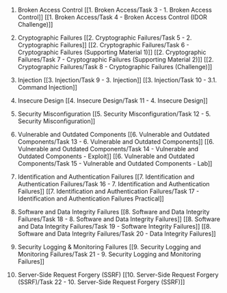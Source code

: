 1. Broken Access Control
[[1. Broken Access/Task 3 - 1. Broken Access Control]]
[[1. Broken Access/Task 4 - Broken Access Control (IDOR Challenge)]]

2. Cryptographic Failures
[[2. Cryptographic Failures/Task 5 - 2. Cryptographic Failures]]
[[2. Cryptographic Failures/Task 6 - Cryptographic Failures (Supporting Material 1)]]
[[2. Cryptographic Failures/Task 7 - Cryptographic Failures (Supporting Material 2)]]
[[2. Cryptographic Failures/Task 8 - Cryptographic Failures (Challenge)]]

3. Injection
[[3. Injection/Task 9 - 3. Injection]]
[[3. Injection/Task 10 - 3.1. Command Injection]]

4. Insecure Design
[[4. Insecure Design/Task 11 - 4. Insecure Design]]

5. Security Misconfiguration
[[5. Security Misconfiguration/Task 12 - 5. Security Misconfiguration]]

6. Vulnerable and Outdated Components
[[6. Vulnerable and Outdated Components/Task 13 - 6. Vulnerable and Outdated Components]]
[[6. Vulnerable and Outdated Components/Task 14 - Vulnerable and Outdated Components - Exploit]]
[[6. Vulnerable and Outdated Components/Task 15 - Vulnerable and Outdated Components - Lab]]

7. Identification and Authentication Failures
[[7. Identification and Authentication Failures/Task 16 - 7.  Identification and Authentication Failures]]
[[7. Identification and Authentication Failures/Task 17 - Identification and Authentication Failures Practical]]

8. Software and Data Integrity Failures
[[8. Software and Data Integrity Failures/Task 18 - 8. Software and Data Integrity Failures]]
[[8. Software and Data Integrity Failures/Task 19 - Software Integrity Failures]]
[[8. Software and Data Integrity Failures/Task 20 - Data Integrity Failures]]

9. Security Logging & Monitoring Failures
[[9. Security Logging and Monitoring Failures/Task 21 - 9. Security Logging and Monitoring Failures]]

10. Server-Side Request Forgery (SSRF)
[[10. Server-Side Request Forgery (SSRF)/Task 22 - 10. Server-Side Request Forgery (SSRF)]]
